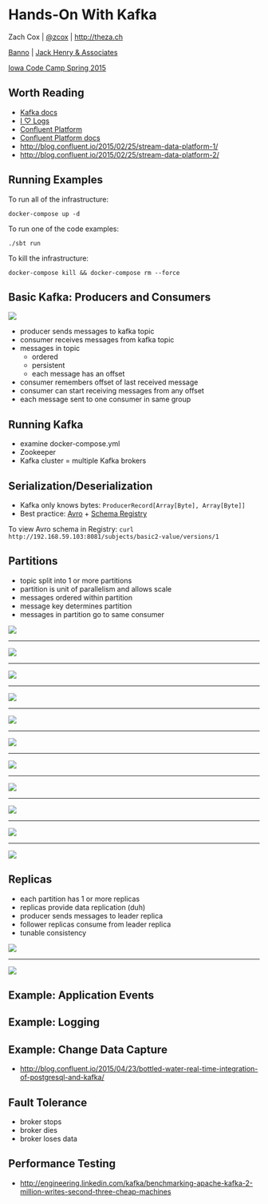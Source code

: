 # Hands-On With Kafka

Zach Cox | [@zcox](https://twitter.com/zcox) | http://theza.ch

[Banno](https://banno.com) | [Jack Henry & Associates](https://www.jackhenry.com)

[Iowa Code Camp Spring 2015](http://iowacodecamp.com)

## Worth Reading

- [Kafka docs](http://kafka.apache.org/documentation.html)
- [I ♡ Logs](http://shop.oreilly.com/product/0636920034339.do)
- [Confluent Platform](http://confluent.io/product/)
- [Confluent Platform docs](http://confluent.io/docs/current/index.html)
- http://blog.confluent.io/2015/02/25/stream-data-platform-1/
- http://blog.confluent.io/2015/02/25/stream-data-platform-2/

## Running Examples

To run all of the infrastructure:

```
docker-compose up -d
```

To run one of the code examples:

```
./sbt run
```

To kill the infrastructure:

```
docker-compose kill && docker-compose rm --force
```

## Basic Kafka: Producers and Consumers

![](img/kafka0.png)

- producer sends messages to kafka topic
- consumer receives messages from kafka topic
- messages in topic
  - ordered
  - persistent
  - each message has an offset
- consumer remembers offset of last received message
- consumer can start receiving messages from any offset
- each message sent to one consumer in same group

## Running Kafka

- examine docker-compose.yml
- Zookeeper
- Kafka cluster = multiple Kafka brokers

## Serialization/Deserialization

- Kafka only knows bytes: `ProducerRecord[Array[Byte], Array[Byte]]`
- Best practice: [Avro](http://avro.apache.org/) + [Schema Registry](http://confluent.io/docs/current/schema-registry/docs/intro.html)

To view Avro schema in Registry: `curl http://192.168.59.103:8081/subjects/basic2-value/versions/1`

## Partitions

- topic split into 1 or more partitions
- partition is unit of parallelism and allows scale
- messages ordered within partition
- message key determines partition
- messages in partition go to same consumer

![](img/consumer1.png)

***

![](img/consumer2.png)

***

![](img/consumer3.png)

***

![](img/consumer4.png)

***

![](img/consumer5.png)

***

![](img/consumer6.png)

***

![](img/consumer6b.png)

***

![](img/consumer7.png)

***

![](img/consumer7b.png)

***

![](img/kafka3.png)

***

![](img/kafka4.png)

## Replicas

- each partition has 1 or more replicas
- replicas provide data replication (duh)
- producer sends messages to leader replica
- follower replicas consume from leader replica
- tunable consistency

![](img/kafka5.png)

***

![](img/kafka6.png)

## Example: Application Events

## Example: Logging

## Example: Change Data Capture

- http://blog.confluent.io/2015/04/23/bottled-water-real-time-integration-of-postgresql-and-kafka/

## Fault Tolerance

- broker stops
- broker dies
- broker loses data

## Performance Testing

- http://engineering.linkedin.com/kafka/benchmarking-apache-kafka-2-million-writes-second-three-cheap-machines
